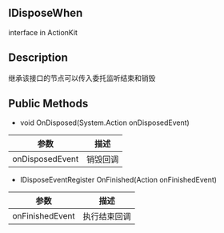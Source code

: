 ## IDisposeWhen

interface in ActionKit 

## Description

继承该接口的节点可以传入委托监听结束和销毁

## Public Methods

- void OnDisposed(System.Action onDisposedEvent)

| 参数            | 描述                 |
| --------------- | -------------------- |
| onDisposedEvent | 销毁回调 |


* IDisposeEventRegister OnFinished(Action onFinishedEvent)


| 参数            | 描述                 |
| --------------- | -------------------- |
| onFinishedEvent | 执行结束回调 |
